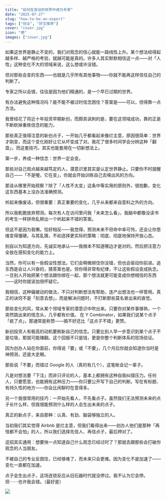 ```yaml
---
title: "如何在变动的世界中成为专家"
date: "2025-07-27"
slug: "how-to-be-an-expert"
tags: ["创业", "好文推荐"]
cover: "cover.jpg"
icon: "😎"
images: ["cover.jpg"]
---
```

如果这世界是静止不变的，我们对观念的信心就能一路线性上升。某个想法经得起越多样、越严格的考验，就越可能是真的。许多人其实默默相信这一点——对「人性」这种变化不大的领域来说，这么想或许没错。



但对那些会变的东西——也就是几乎所有其他事物——你就不能再这样信任自己的判断了。



专家之所以会错，往往是因为他们精通的，是一个早已过期的世界。



有办法避免这种情况吗？能不能不被过时信念困住？答案是——可以，但得靠一点方法。



我曾经花了将近十年投资早期新创，而颇具讽刺的是，要在这领域成功，靠的正是不断砍掉重练信念的能力。



那些真正值得注意的新创点子，一开始几乎都看起来像烂主意，原因很简单：世界才刚变，而这个变化刚好让它从坏变成了对。我花了很多时间学会分辨这种「翻盘」，而这套技巧，其实也能套用在一切新想法上。



第一步，养成一种信念：世界一定会变。



那些对自己观点越来越笃定的人，潜意识里其实是认定世界静止。只要你不时提醒自己——「不是喔，它在变」，你就会开始训练自己去嗅出风的方向。



那该从哪里开始观察？除了「人性不太变」这条中等实用的原则外，很抱歉，变化这东西基本上没办法准确预测。



听起来像废话，但很重要：真正重要的变化，几乎从来都来自意料之外的方向。



所以我乾脆放弃预测。每次有人在访问里问我「未来怎么看」，我脑中都像没读书的考生一样拼命乱掰出一个听起来不错的答案。



但这不是因为我懒。恰好相反——我觉得，预测未来不但命中率可怜，还会让你思维变得僵硬。与其乱猜，不如选择更实际的策略：彻底、彻底地保持开放心态。



别自以为知道方向，先诚实地承认——我根本不知道哪边才是对的。然后把注意力全放在感知变化的能力上。



当然，你可以有一些假设性想法。它们会稍微绑住你没错，但也会驱动你前进。追东西是会让人兴奋的，猜答案也是。但你得非常有纪律，不让这些假设变成执念。
一旦别人开始把某个想法跟你绑在一起，那个想法就更可能变成你想相信的东西——这时你就该加倍怀疑它。



我相信，这种偏被动的做法，不只对判断想法有帮助，连产出想法也一样管用。真正的诀窍不是「刻意去想」，而是解决问题时，不打断那些莫名冒出来的直觉。



那些变化的风，常从某个领域专家的潜意识中吹出来。只要你对某件事够熟，一个突然跳出来的怪念头，几乎都有价值。
在 Y Combinator，如果我们说某个点子「疯了点」，那通常是称赞——搞不好还比「这点子不错」更赞。



新创投资人有极高的动机要刷新自己的信念。只要比别人早一步意识到某个点子不是垃圾，那就可能赚翻。这个回报不只是钱，更是你整个判断体系的现场验证。



因为创办人站在你面前，你得说「要」或「不要」，几个月后你就会知道你当时是神预测，还是大走眼。



那些说「不要」而错过 Google 的人（真的有几个），这笔帐会记一辈子。



凡是对想法要「下注」而非只评论的人，基本上都拥有这种自我纠错压力。任何人，只要愿意，也能拥有这种压力——你只要公开写下自己的判断。写在有标题、有持久性的地方——你会比闲聊时在意得多。



另一个我很常用的技巧：一开始先看人，不先看点子。虽然我们无法预测未来的点子长什么样，但我很能预测什么样的人会生出未来的点子。



真正的新点子，来自那种：认真、有劲、脑袋够独立的人。



当初我们其实觉得 Airbnb 是烂主意，但我们看得出来——创办人他们是那种「再怪都不会怕」的人，所以我们选择先信人、再信点子，最后押对了。



这招其实通用：想要快一点知道自己什么观念已经过时了？那就去跟那些会打破你观念的人当朋友。



不被自己的专业反困住，已经够难了，而未来只会更难。因为变化不是加速了——变化一直都在加速。



点子会生出点子，这场连锁反应从旧石器时代就没停过。我不认为它会停。
但⋯⋯也许我会错。（最好是）




![](https://prod-files-secure.s3.us-west-2.amazonaws.com/112d0858-5090-4d34-a606-b75eb8d65fd2/46476355-9cf3-4e99-9b7a-3531bc426380/1000202064.png?X-Amz-Algorithm=AWS4-HMAC-SHA256&X-Amz-Content-Sha256=UNSIGNED-PAYLOAD&X-Amz-Credential=ASIAZI2LB46664BNYXDH%2F20250827%2Fus-west-2%2Fs3%2Faws4_request&X-Amz-Date=20250827T181823Z&X-Amz-Expires=3600&X-Amz-Security-Token=IQoJb3JpZ2luX2VjEDkaCXVzLXdlc3QtMiJIMEYCIQDDg7BfeB9%2Frx%2FCvIc4In8lou1DftywZEbZXlet5RHb0wIhANGLi%2B30yOy2DBLkMTodqskYBsOCExR7RhZaEV6Ym3HxKogECJL%2F%2F%2F%2F%2F%2F%2F%2F%2F%2FwEQABoMNjM3NDIzMTgzODA1IgzIYC7r01Hg0OSizdAq3APLb7HFEDpZosLXETGMKXGUEW0qCD4RGQjW%2FhOSKqsP3yeHPxBae20%2F9wX8b9a0onOh1wgwVt%2Bb%2FliX%2FZnyG7Q8MG4%2FD%2F%2BPUMSwDha%2FSunPzlcHeRyhW1ZuF5HcLE21fldaAPuvR8UJGzF9Ug8mKIC2cnt0LmJdFuIIue%2FsC7Jhml042TYCiDAXgiXkJTStlL%2BoHEPh7xCpolMqRdeLA7n9CNU9m6EueOUBTdd4l1LXIrAwEXcPqjIfmcFaY7oSLUjfJHEMHCSctt4WznhJFrsW279S7H7D%2FlPCviv4%2FnpItUxTCERb1mZZ01qqV%2BapQ68T8KZ%2FFHRwFfJ%2BwNcO%2FDqPE4IE7WTZdmuJgQuudv%2F%2FX9QMQF1FPRr5tnf8LN9gD%2By%2BhLb1AaWjA5VFcDJiu8QfmAr5vrstyc4h6k2vz9fG%2Bxw%2BQ%2BMPzWsPxv2Jis4PB%2B7r4wvdlbPivyn8gv4Knt7yxKiThHTff3xNZL5UTI9hXVzR767ly3iD7rfLkBgieOxtmdKQZIMU1fOOcGzPBQ%2FJq9QJNzFZNMUiZ%2BUbqQFjwONrL3UTImj2%2FSqGfGz19N9Loc9z0U5YAK5SBjblPv8SNhvsDCslVy%2B2GQWVPihP3z2KCyIUYA9LgOdqWzDk97zFBjqkAQ9ucYbqccn39E9lnJv%2B3sfjv335HYQTK0Aa8%2BstFFJA37Zp97hDe%2F%2Fu5jlRBaKmvBptLS0gXf5uBNjYJFuUfEf8jybQM0Ue6f1WY8JsiehbSGHDXocJuKG%2FqyJ7UvEZCxHHGaQ3kMaHrxpzK4fD2hc%2BDdvXESdWxU7HHI32pTuRASTrXOvEHxjw%2B7MDFqNWEQGW%2Br7hTU0jcM8SDiuSk1Xuscg8&X-Amz-Signature=8a58b5ec6c91b794be31347b63e6c0bed717bae0e5310a4ea16dcda16761f201&X-Amz-SignedHeaders=host&x-amz-checksum-mode=ENABLED&x-id=GetObject)

